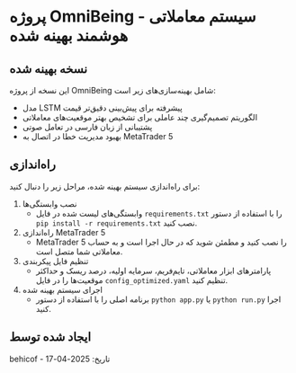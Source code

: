 ﻿# پروژه OmniBeing - سیستم معاملاتی هوشمند بهینه شده

## نسخه بهینه شده
این نسخه از پروژه OmniBeing شامل بهینه‌سازی‌های زیر است:
- مدل LSTM پیشرفته برای پیش‌بینی دقیق‌تر قیمت
- الگوریتم تصمیم‌گیری چند عاملی برای تشخیص بهتر موقعیت‌های معاملاتی
- پشتیبانی از زبان فارسی در تعامل صوتی
- بهبود مدیریت خطا در اتصال به MetaTrader 5

## راه‌اندازی
برای راه‌اندازی سیستم بهینه شده، مراحل زیر را دنبال کنید:

1. نصب وابستگی‌ها
   - وابستگی‌های لیست شده در فایل `requirements.txt` را با استفاده از دستور `pip install -r requirements.txt` نصب کنید.
2. راه‌اندازی MetaTrader 5
   - MetaTrader 5 را نصب کنید و مطمئن شوید که در حال اجرا است و به حساب معاملاتی شما متصل است.
3. تنظیم فایل پیکربندی
   - پارامترهای ابزار معاملاتی، تایم‌فریم، سرمایه اولیه، درصد ریسک و حداکثر موقعیت‌ها را در فایل `config_optimized.yaml` تنظیم کنید.
4. اجرای سیستم بهینه شده
   - برنامه اصلی را با استفاده از دستور `python app.py` یا `python run.py` اجرا کنید.

## ایجاد شده توسط
behicof - تاریخ: 2025-04-17
